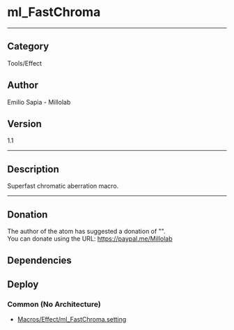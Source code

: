 # ml_FastChroma
___

## Category
Tools/Effect

## Author
Emilio Sapia - Millolab

## Version
1.1

___

## Description
<p>Superfast chromatic aberration macro.</p>

___

## Donation
The author of the atom has suggested a donation of "".  
You can donate using the URL: <a href="https://paypal.me/Millolab">https://paypal.me/Millolab</a>
## Dependencies

## Deploy

### Common (No Architecture)

<ul>
<li><a href="https://gitlab.com/WeSuckLess/Reactor/-/blob/master/Atoms/com.Millolab.ml_FastChroma/Macros/Effect/ml_FastChroma.setting?ref_type=heads">Macros/Effect/ml_FastChroma.setting</a></li>
</ul>
